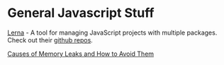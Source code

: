 # General Javascript Stuff

[Lerna](https://lerna.js.org/) - A tool for managing JavaScript projects with multiple packages. Check out their [github repos](https://github.com/lerna/lerna). 

[Causes of Memory Leaks and How to Avoid Them](https://www.ditdot.hr/en/causes-of-memory-leaks-in-javascript-and-how-to-avoid-them)

